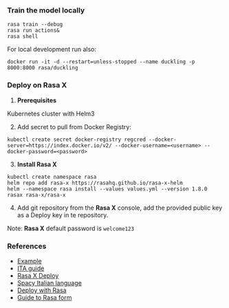 
### Train the model locally

```console
rasa train --debug
rasa run actions&
rasa shell
```

For local development run also:

```console
docker run -it -d --restart=unless-stopped --name duckling -p 8000:8000 rasa/duckling
```

### Deploy on Rasa X

1. **Prerequisites**

Kubernetes cluster with Helm3 

2. Add secret to pull from Docker Registry:

```console
kubectl create secret docker-registry regcred --docker-server=https://index.docker.io/v2/ --docker-username=<username> --docker-password=<password> 
```


3. **Install Rasa X**

```console
kubectl create namespace rasa
helm repo add rasa-x https://rasahq.github.io/rasa-x-helm
helm --namespace rasa install --values values.yml --version 1.8.0 rasax rasa-x/rasa-x
```

4. Add git repository from the **Rasa X** console, add the provided public key as a Deploy key in te repository.

Note: **Rasa X** default password is `welcome123`

### References 

* [Example](https://github.com/RasaHQ/retail-demo)
* [ITA guide](https://www.qi-lab.it/2019/10/12/sviluppo-un-chatbot-framework-rasa/)
* [Rasa X Deploy](https://medium.com/swlh/build-your-first-a-i-chatbot-in-30-minutes-step-by-step-guide-to-rasa-x-installation-in-windows-10-e94174703472)
* [Spacy Italian language](https://spacy.io/models/it#it_core_news_md)
* [Deploy with Rasa](https://medium.com/front-end-weekly/how-to-build-awesome-rasa-chatbot-for-a-web-ce4a9acafd3b)
* [Guide to Rasa form](https://blog.rasa.com/how-to-build-your-first-rasa-form/)